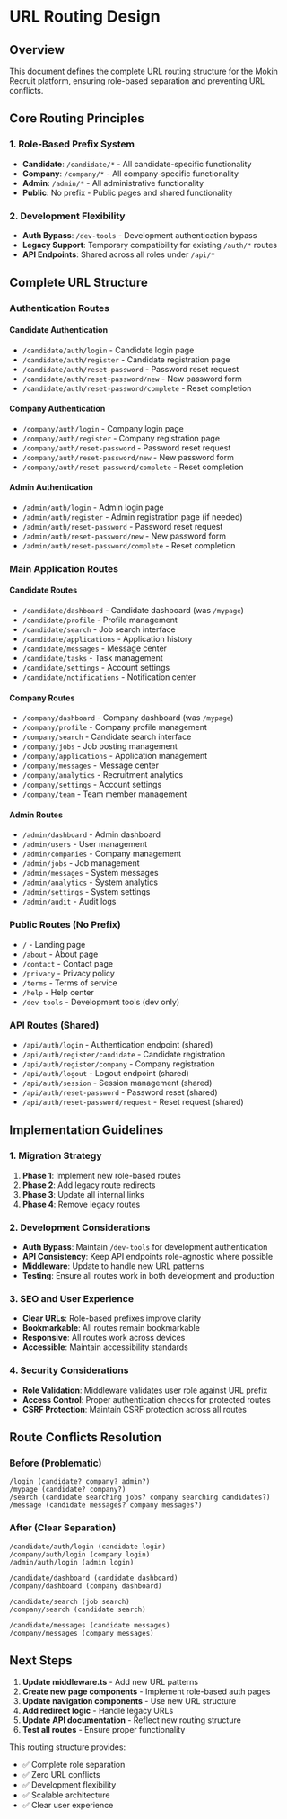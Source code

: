 # URL Routing Design

## Overview

This document defines the complete URL routing structure for the Mokin Recruit platform, ensuring
role-based separation and preventing URL conflicts.

## Core Routing Principles

### 1. Role-Based Prefix System

- **Candidate**: `/candidate/*` - All candidate-specific functionality
- **Company**: `/company/*` - All company-specific functionality
- **Admin**: `/admin/*` - All administrative functionality
- **Public**: No prefix - Public pages and shared functionality

### 2. Development Flexibility

- **Auth Bypass**: `/dev-tools` - Development authentication bypass
- **Legacy Support**: Temporary compatibility for existing `/auth/*` routes
- **API Endpoints**: Shared across all roles under `/api/*`

## Complete URL Structure

### Authentication Routes

#### Candidate Authentication

- `/candidate/auth/login` - Candidate login page
- `/candidate/auth/register` - Candidate registration page
- `/candidate/auth/reset-password` - Password reset request
- `/candidate/auth/reset-password/new` - New password form
- `/candidate/auth/reset-password/complete` - Reset completion

#### Company Authentication

- `/company/auth/login` - Company login page
- `/company/auth/register` - Company registration page
- `/company/auth/reset-password` - Password reset request
- `/company/auth/reset-password/new` - New password form
- `/company/auth/reset-password/complete` - Reset completion

#### Admin Authentication

- `/admin/auth/login` - Admin login page
- `/admin/auth/register` - Admin registration page (if needed)
- `/admin/auth/reset-password` - Password reset request
- `/admin/auth/reset-password/new` - New password form
- `/admin/auth/reset-password/complete` - Reset completion

### Main Application Routes

#### Candidate Routes

- `/candidate/dashboard` - Candidate dashboard (was `/mypage`)
- `/candidate/profile` - Profile management
- `/candidate/search` - Job search interface
- `/candidate/applications` - Application history
- `/candidate/messages` - Message center
- `/candidate/tasks` - Task management
- `/candidate/settings` - Account settings
- `/candidate/notifications` - Notification center

#### Company Routes

- `/company/dashboard` - Company dashboard (was `/mypage`)
- `/company/profile` - Company profile management
- `/company/search` - Candidate search interface
- `/company/jobs` - Job posting management
- `/company/applications` - Application management
- `/company/messages` - Message center
- `/company/analytics` - Recruitment analytics
- `/company/settings` - Account settings
- `/company/team` - Team member management

#### Admin Routes

- `/admin/dashboard` - Admin dashboard
- `/admin/users` - User management
- `/admin/companies` - Company management
- `/admin/jobs` - Job management
- `/admin/messages` - System messages
- `/admin/analytics` - System analytics
- `/admin/settings` - System settings
- `/admin/audit` - Audit logs

### Public Routes (No Prefix)

- `/` - Landing page
- `/about` - About page
- `/contact` - Contact page
- `/privacy` - Privacy policy
- `/terms` - Terms of service
- `/help` - Help center
- `/dev-tools` - Development tools (dev only)

### API Routes (Shared)

- `/api/auth/login` - Authentication endpoint (shared)
- `/api/auth/register/candidate` - Candidate registration
- `/api/auth/register/company` - Company registration
- `/api/auth/logout` - Logout endpoint (shared)
- `/api/auth/session` - Session management (shared)
- `/api/auth/reset-password` - Password reset (shared)
- `/api/auth/reset-password/request` - Reset request (shared)

## Implementation Guidelines

### 1. Migration Strategy

1. **Phase 1**: Implement new role-based routes
2. **Phase 2**: Add legacy route redirects
3. **Phase 3**: Update all internal links
4. **Phase 4**: Remove legacy routes

### 2. Development Considerations

- **Auth Bypass**: Maintain `/dev-tools` for development authentication
- **API Consistency**: Keep API endpoints role-agnostic where possible
- **Middleware**: Update to handle new URL patterns
- **Testing**: Ensure all routes work in both development and production

### 3. SEO and User Experience

- **Clear URLs**: Role-based prefixes improve clarity
- **Bookmarkable**: All routes remain bookmarkable
- **Responsive**: All routes work across devices
- **Accessible**: Maintain accessibility standards

### 4. Security Considerations

- **Role Validation**: Middleware validates user role against URL prefix
- **Access Control**: Proper authentication checks for protected routes
- **CSRF Protection**: Maintain CSRF protection across all routes

## Route Conflicts Resolution

### Before (Problematic)

```
/login (candidate? company? admin?)
/mypage (candidate? company?)
/search (candidate searching jobs? company searching candidates?)
/message (candidate messages? company messages?)
```

### After (Clear Separation)

```
/candidate/auth/login (candidate login)
/company/auth/login (company login)
/admin/auth/login (admin login)

/candidate/dashboard (candidate dashboard)
/company/dashboard (company dashboard)

/candidate/search (job search)
/company/search (candidate search)

/candidate/messages (candidate messages)
/company/messages (company messages)
```

## Next Steps

1. **Update middleware.ts** - Add new URL patterns
2. **Create new page components** - Implement role-based auth pages
3. **Update navigation components** - Use new URL structure
4. **Add redirect logic** - Handle legacy URLs
5. **Update API documentation** - Reflect new routing structure
6. **Test all routes** - Ensure proper functionality

This routing structure provides:

- ✅ Complete role separation
- ✅ Zero URL conflicts
- ✅ Development flexibility
- ✅ Scalable architecture
- ✅ Clear user experience
